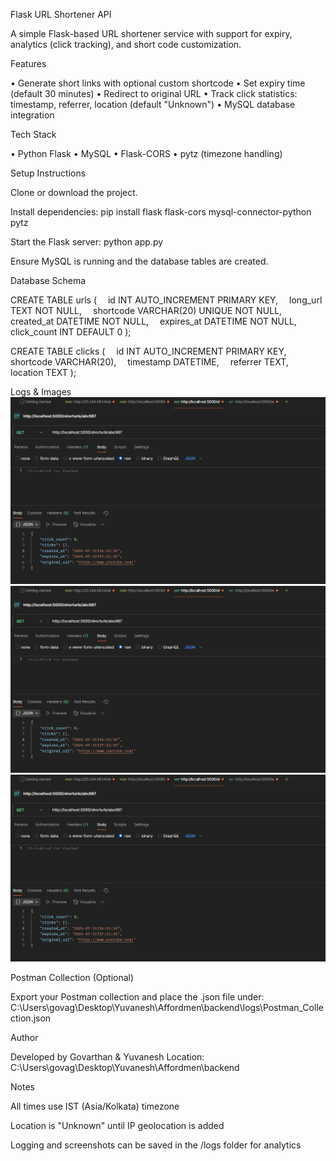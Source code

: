 Flask URL Shortener API

A simple Flask-based URL shortener service with support for expiry, analytics (click tracking), and short code customization.

Features

• Generate short links with optional custom shortcode
• Set expiry time (default 30 minutes)
• Redirect to original URL
• Track click statistics: timestamp, referrer, location (default "Unknown")
• MySQL database integration

Tech Stack

• Python Flask
• MySQL
• Flask-CORS
• pytz (timezone handling)

Setup Instructions

Clone or download the project.

Install dependencies:
pip install flask flask-cors mysql-connector-python pytz

Start the Flask server:
python app.py

Ensure MySQL is running and the database tables are created.

Database Schema

CREATE TABLE urls (
 id INT AUTO_INCREMENT PRIMARY KEY,
 long_url TEXT NOT NULL,
 shortcode VARCHAR(20) UNIQUE NOT NULL,
 created_at DATETIME NOT NULL,
 expires_at DATETIME NOT NULL,
 click_count INT DEFAULT 0
);

CREATE TABLE clicks (
 id INT AUTO_INCREMENT PRIMARY KEY,
 shortcode VARCHAR(20),
 timestamp DATETIME,
 referrer TEXT,
 location TEXT
);

Logs & Images
![Example Screenshot](/backend/logs/get1.png)
![Example Screenshot](/backend/logs/get1.png)
![Example Screenshot](/backend/logs/get1.png)


Postman Collection (Optional)

Export your Postman collection and place the .json file under:
C:\Users\govag\Desktop\Yuvanesh\Affordmen\backend\logs\Postman_Collection.json

Author

Developed by Govarthan & Yuvanesh
Location: C:\Users\govag\Desktop\Yuvanesh\Affordmen\backend

Notes

All times use IST (Asia/Kolkata) timezone

Location is "Unknown" until IP geolocation is added

Logging and screenshots can be saved in the /logs folder for analytics